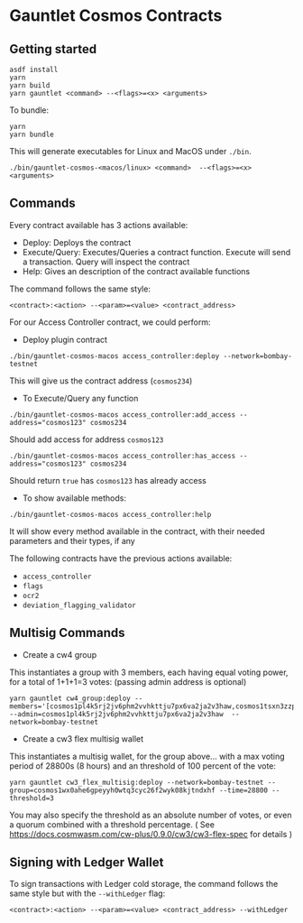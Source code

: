 # Gauntlet Cosmos Contracts



## Getting started

```
asdf install
yarn
yarn build
yarn gauntlet <command> --<flags>=<x> <arguments>
```

To bundle:
```
yarn
yarn bundle
```

This will generate executables for Linux and MacOS under `./bin`. 
```
./bin/gauntlet-cosmos-<macos/linux> <command>  --<flags>=<x> <arguments>
```
## Commands

Every contract available has 3 actions available:
- Deploy: Deploys the contract
- Execute/Query: Executes/Queries a contract function. Execute will send a transaction. Query will inspect the contract
- Help: Gives an description of the contract available functions

The command follows the same style:
```
<contract>:<action> --<param>=<value> <contract_address>
```

For our Access Controller contract, we could perform:

- Deploy plugin contract
```
./bin/gauntlet-cosmos-macos access_controller:deploy --network=bombay-testnet
```
This will give us the contract address (`cosmos234`)

- To Execute/Query any function
```
./bin/gauntlet-cosmos-macos access_controller:add_access --address="cosmos123" cosmos234
```
Should add access for address `cosmos123`
```
./bin/gauntlet-cosmos-macos access_controller:has_access --address="cosmos123" cosmos234
```
Should return `true` has `cosmos123` has already access

- To show available methods:
```
./bin/gauntlet-cosmos-macos access_controller:help
```
It will show every method available in the contract, with their needed parameters and their types, if any


The following contracts have the previous actions available:
- `access_controller`
- `flags`
- `ocr2`
- `deviation_flagging_validator`

## Multisig Commands

- Create a cw4 group

This instantiates a group with 3 members, each having equal voting power, for a total of 1+1+1=3 votes:  (passing admin address is optional)

```
yarn gauntlet cw4_group:deploy --members='[cosmos1pl4k5rj2jv6phm2vvhkttju7px6va2ja2v3haw,cosmos1tsxn3zzp09kvwpx03gzwquhc6nn794vvznuhzr,cosmos1s66cck3sxacdc2jfpdd4t4pk4yzc60pa72ssdr]' --admin=cosmos1pl4k5rj2jv6phm2vvhkttju7px6va2ja2v3haw  --network=bombay-testnet
```
- Create a cw3 flex multisig wallet

This instantiates a multisig wallet, for the group above... with a max voting period of 28800s (8 hours) and an threshold of 100 percent of the vote:

```
yarn gauntlet cw3_flex_multisig:deploy --network=bombay-testnet --group=cosmos1wx0ahe6gpeyyh0wtq3cyc26f2wyk08kjtndxhf --time=28800 --threshold=3
```

You may also specify the threshold as an absolute number of votes, or even a quorum combined with a threshold percentage.
( See https://docs.cosmwasm.com/cw-plus/0.9.0/cw3/cw3-flex-spec for details )

## Signing with Ledger Wallet

To sign transactions with Ledger cold storage, the command follows the same style but with the `--withLedger` flag:

```
<contract>:<action> --<param>=<value> <contract_address> --withLedger
```


